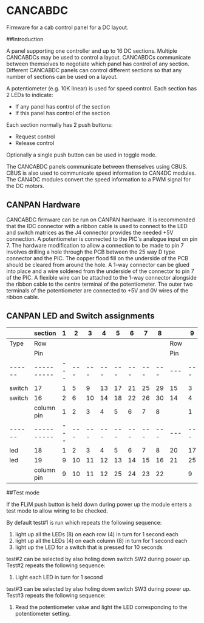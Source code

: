 # CANCABDC
Firmware for a cab control panel for a DC layout.

##Introduction

A panel supporting one controller and up to 16 DC sections. 
Multiple CANCABDCs may be used to control a layout. 
CANCABDCs communicate between themselves to negotiate which panel 
has control of any section. Different CANCABDC panels can control 
different sections so that any number of sections can be used on a layout.

A potentiometer (e.g. 10K linear) is used for speed control. Each section has 2 LEDs to indicate:

* If any panel has control of the section
* If this panel has control of the section

Each section normally has 2 push buttons:

* Request control
* Release control

Optionally a single push button can be used in toggle mode.

The CANCABDC panels communicate between themselves using CBUS. CBUS is also used to 
communicate speed information to CAN4DC modules. The CAN4DC modules convert the 
speed information to a PWM signal for the DC motors.

## CANPAN Hardware

CANCABDC firmware can be run on CANPAN hardware. It is recommended that the IDC connector with
a ribbon cable is used to connect to the LED and switch matrices as the J4 connector provides
the needed +5V connection. 
A potentiometer is connected to the PIC's analogue input on pin 7. 
The hardware modification to allow a connection to be made to pin 7 involves drilling a hole 
through the PCB between the 25 way D type connector and the PIC. The copper flood fill on the
underside of the PCB should be cleared from around the hole. A 1-way connector can be glued
into place and a wire soldered from the underside of the connector to pin 7 of the PIC.
A flexible wire can be attached to the 1-way connector alongside the ribbon cable to the 
centre terminal of the potentiometer. The outer two terminals of the potentiometer are connected
to +5V and 0V wires of the ribbon cable.


## CANPAN LED and Switch assignments


|      |section   | 1 | 2 | 3 | 4 | 5 | 6 | 7 | 8 |   | 9 | 10| 11| 12| 13| 14| 15| 16|
|------|----------|---|---|---|---|---|---|---|---|---|---|---|---|---|---|---|---|---|
|Type  |Row       |   |   |   |   |   |   |   |   |Row|   |   |   |   |   |   |   |   |
|      |Pin       |   |   |   |   |   |   |   |   |Pin|   |   |   |   |   |   |   |   |
|------|----------|---|---|---|---|---|---|---|---|---|---|---|---|---|---|---|---|---|
|switch|17        | 1 | 5 | 9 | 13| 17| 21| 25| 29| 15| 3 | 7 | 11| 15| 19| 23| 27| 31|
|switch|16        | 2 | 6 | 10| 14| 18| 22| 26| 30| 14| 4 | 8 | 12| 16| 20| 24| 28| 32|
|      |column pin| 1 | 2 | 3 | 4 | 5 | 6 | 7 | 8 |   | 1 | 2 | 3 | 4 | 5 | 6 | 7 | 8 |
|------|----------|---|---|---|---|---|---|---|---|---|---|---|---|---|---|---|---|---|
|led   |18        | 1 | 2 | 3 | 4 | 5 | 6 | 7 | 8 | 20| 17| 18| 19| 20| 21| 22| 23| 24|
|led   |19        | 9 | 10| 11| 12| 13| 14| 15| 16| 21| 25| 26| 27| 28| 29| 30| 31| 32|
|      |column pin| 9 | 10| 11| 12| 25| 24| 23| 22|   | 9 | 10| 11| 12| 25| 24| 23| 22|

##Test mode

If the FLiM push button is held down during power up the module enters a test mode to allow
wiring to be checked.

By default test#1 is run which repeats the following sequence:
1. light up all the LEDs (8) on each row (4) in turn for 1 second each
2. light up all the LEDs (4) on each column (8) in turn for 1 second each
3. light up the LED for a switch that is pressed for 10 seconds

test#2 can be selected by also holing down switch SW2 during power up. Test#2 repeats the
following sequence:
1. Light each LED in turn for 1 second

test#3 can be selected by also holing down switch SW3 during power up. Test#3 repeats the
following sequence:
1. Read the potentiometer value and light the LED corresponding to the potentiometer setting.

